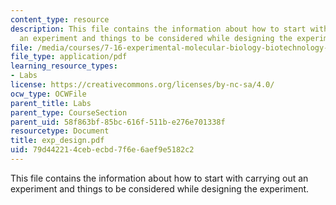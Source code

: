 ```yaml
---
content_type: resource
description: This file contains the information about how to start with carrying out
  an experiment and things to be considered while designing the experiment.
file: /media/courses/7-16-experimental-molecular-biology-biotechnology-ii-spring-2005/79d442214cebecbd7f6e6aef9e5182c2_exp_design.pdf
file_type: application/pdf
learning_resource_types:
- Labs
license: https://creativecommons.org/licenses/by-nc-sa/4.0/
ocw_type: OCWFile
parent_title: Labs
parent_type: CourseSection
parent_uid: 58f863bf-85bc-616f-511b-e276e701338f
resourcetype: Document
title: exp_design.pdf
uid: 79d44221-4ceb-ecbd-7f6e-6aef9e5182c2
---
```

This file contains the information about how to start with carrying out an experiment and things to be considered while designing the experiment.